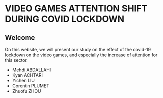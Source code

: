 # VIDEO GAMES ATTENTION SHIFT DURING COVID LOCKDOWN
## Welcome 
On this website, we will present our study on the effect of the covid-19 lockdown on the video games, and especially the increase of attention for this sector.

- Mehdi ABDALLAHI
- Kyan ACHTARI
- Yichen LIU
- Corentin PLUMET
- Zhuofu ZHOU
